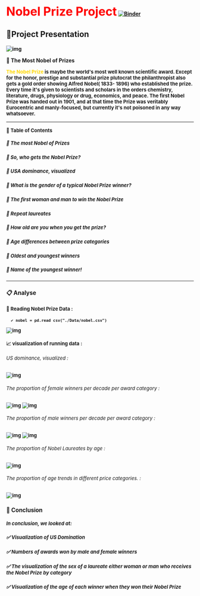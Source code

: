 <Font color="red" size="6pt" police="Verdana"><b>Nobel Prize Project</Font>
[![Binder](https://mybinder.org/badge_logo.svg)](https://mybinder.org/v2/gh/SarraMarmouch/ProjetDataAnayltics/HEAD?labpath=index.ipynb)
## 📁Project Presentation
![img](./image/image2.png)

🔳	The Most Nobel of Prizes
<p><FONT size="2pt" police="Verdana"><b><FONT color="gold">The Nobel Prize</FONT></b> is maybe the world's most well known scientific award. Except for the honor, prestige and substantial prize plutocrat the philanthropist also gets a gold order showing Alfred Nobel( 1833- 1896) who established the prize. Every time it's given to scientists and scholars in the orders chemistry, literature, drugs, physiology or drug, economics, and peace. 
The first Nobel Prize was handed out in 1901, and at that time the Prize was veritably Eurocentric and manly-focused, but currently it's not poisoned in any way whatsoever. <hr>

📃 Table of Contents
  ##### 🔘	The most Nobel of Prizes
  ##### 🔘	So, who gets the Nobel Prize?
  #####  🔘	USA dominance, visualized
  #####  🔘	What is the gender of a typical Nobel Prize winner?
  #####  🔘  The first woman and man to win the Nobel Prize
  #####  🔘  Repeat laureates
  #####  🔘  How old are you when you get the prize?
  #####  🔘  Age differences between prize categories
  #####  🔘  Oldest and youngest winners
  #####  🔘  Name of the youngest winner!
<hr>

### 📋 Analyse
   #### 📌 Reading Nobel Prize Data :

      ✔️ nobel = pd.read_csv("./Data/nobel.csv")

![img](./image/tab.jpg)

#### 📈 visualization of running data :
  ######  US dominance, visualized :
![img](./image/v1.png)
  ###### The proportion of female winners per decade per award category :

![img](./image/v2.png)
![img](./image/v22.png)


 ###### The proportion of male winners per decade per award category :
![img](./image/v3.png)
![img](./image/v33.png)


 ###### The proportion of Nobel Laureates by age :
![img](./image/v4.png)


 ###### The proportion of age trends in different price categories. :
![img](./image/v5.png)

### 📌 Conclusion

  ##### In conclusion, we looked at:

  ##### ✅ Visualization of US Domination


 ##### ✅ Numbers of awards won by male and female winners


 ##### ✅ The visualization of the sex of a laureate either woman or man who receives the Nobel Prize by category


 ##### ✅ Visualization of the age of each winner when they won their Nobel Prize









